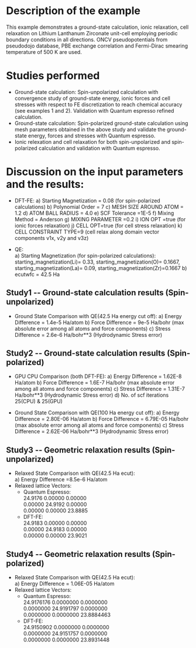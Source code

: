 Description of the example
==========================
This example demonstrates a ground-state calculation, ionic relaxation, cell relaxation on Lithium Lanthanum Zirconate unit-cell employing periodic boundary conditions in all directions. ONCV pseudopotentials from pseudodojo database, PBE exchange correlation and Fermi-Dirac smearing temperature of 500 K are used. 

Studies performed
=======================
* Ground-state calculation: Spin-unpolarized calculation with convergence study of ground-state energy, ionic forces and cell stresses with respect to FE discretization to reach chemical accuracy (see examples 1 and 2). Validation with Quantum espresso refined calculation.
* Ground-state calculation: Spin-polarized ground-state calculation using mesh parameters obtained in the above study and validate the ground-state energy, forces and stresses with Quantum espresso.
* Ionic relexation and cell relaxation for both spin-unpolarized and spin-polarized calculation and validation with Quantum espresso.


Discussion on the input parameters and the results:
==================================================
* DFT-FE:
        a) Starting Magnetization = 0.08 (for spin-polarized calculations)
        b) Polynomial Order      = 7
        c) MESH SIZE AROUND ATOM  = 1.2
        d) ATOM BALL RADIUS         = 4.0
        e) SCF Tolerance            =1E-5
        f) Mixing Method            = Anderson
        g) MIXING PARAMETER          =0.2
        i) ION OPT =true (for ionic forces relaxation)
        j) CELL OPT=true (for cell stress relaxation)
        k) CELL CONSTRAINT TYPE=9 (cell relax along domain vector components v1x, v2y and v3z)
        
* QE:  
        a) Starting Magnetization (for spin-polarized calculations):
                                        starting_magnetization(Li)= 0.33,
                                        starting_magnetization(O)= 0.1667,
                                        starting_magnetization(La)= 0.09,
                                        starting_magnetization(Zr)=0.1667 
        b) ecutwfc                  = 42.5 Ha                                    
        


Study1 -- Ground-state calculation results (Spin-unpolarized)
------------------------------------------------------------
* Ground State Comparison with QE(42.5 Ha energy cut off):
    a) Energy Difference = 1.4e-5  Ha/atom
    b) Force Difference =  9e-5 Ha/bohr (max absolute error among all atoms and force components)
    c) Stress Difference = 2.6e-6 Ha/bohr**3 (Hydrodynamic Stress error)


Study2 -- Ground-state calculation results (Spin-polarized)
------------------------------------------------------------
* GPU CPU Comparison (both DFT-FE):
    a) Energy Difference = 1.62E-8 Ha/atom
    b) Force Difference = 1.6E-7 Ha/bohr (max absolute error among all atoms and force components)
    c) Stress Difference = 1.31E-7 Ha/bohr**3 (Hydrodynamic Stress error)
    d) No. of scf iterations 25(CPU) & 25(GPU)

* Ground State Comparison with QE(100 Ha energy cut off):
    a) Energy Difference = 2.80E-06 Ha/atom
    b) Force Difference = 6.79E-05 Ha/bohr (max absolute error among all atoms and force components)
    c) Stress Difference = 2.62E-06 Ha/bohr**3 (Hydrodynamic Stress error)

Study3 -- Geometric relaxation results (Spin-unpolarized)
------------------------------------------------------------
* Relaxed State Comparison with QE(42.5 Ha ecut):  
    a) Energy Difference =8.5e-6  Ha/atom  
* Relaxed lattice Vectors:
    *  Quantum Espresso:  
                         24.9176 0.00000 0.00000   
                         0.00000 24.9192 0.00000   
                         0.00000 0.00000 23.8885  
    *  DFT-FE:  
                        24.9183	0.00000	0.00000     
                        0.00000 24.9183 0.00000     
                        0.00000	0.00000	23.9021    

Study4 -- Geometric relaxation results (Spin-polarized)
------------------------------------------------------------
* Relaxed State Comparison with QE(42.5 Ha ecut):  
    a) Energy Difference = 1.06E-05 Ha/atom  
* Relaxed lattice Vectors:
    *  Quantum Espresso:  
                         24.9176176	0.0000000	0.0000000   
                         0.0000000	24.9191797	0.0000000   
                         0.0000000	0.0000000	23.8884463   
    *  DFT-FE:  
                        24.9150902	0.0000000	0.0000000     
                        0.0000000	24.9151757	0.0000000     
                        0.0000000	0.0000000	23.8931448     

